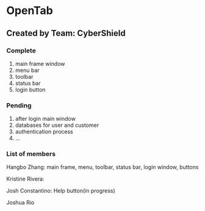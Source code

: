 # OpenTab

## Created by Team: CyberShield

### Complete
1. main frame window
2. menu bar
3. toolbar
4. status bar
5. login button


### Pending
1. after login main window
2. databases for user and customer
3. authentication process
4. ...


### List of members
Hangbo Zhang: main frame, menu, toolbar, status bar, login window, buttons

Kristine Rivera:

Josh Constantino: Help button(in progress)

Joshua Rio
